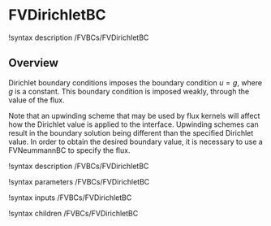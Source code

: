 # FVDirichletBC

!syntax description /FVBCs/FVDirichletBC

## Overview

Dirichlet boundary conditions imposes the boundary condition $u=g$, where $g$ is a constant. This boundary condition is imposed weakly, through the value of the
flux.

Note that an upwinding scheme that may be used by flux kernels will affect how the Dirichlet value is applied to the interface. Upwinding schemes can result in the boundary solution being different than the specified Dirichlet value. In order to
obtain the desired boundary value, it is necessary to use a FVNeummannBC to specify
the flux.

!syntax description /FVBCs/FVDirichletBC

!syntax parameters /FVBCs/FVDirichletBC

!syntax inputs /FVBCs/FVDirichletBC

!syntax children /FVBCs/FVDirichletBC
